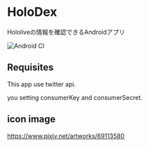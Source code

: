 # HoloDex
Hololiveの情報を確認できるAndroidアプリ

![Android CI](https://github.com/Luecy1/HoloDex/workflows/Android%20CI/badge.svg)


## Requisites
This app use twitter api.

you setting consumerKey and consumerSecret.

## icon image

https://www.pixiv.net/artworks/69113580